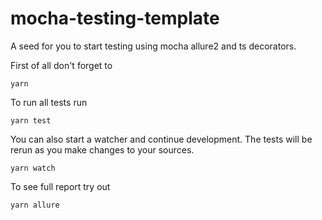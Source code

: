 # mocha-testing-template

A seed for you to start testing using mocha allure2 and ts decorators.

First of all don't forget to

```
yarn
```

To run all tests run

```
yarn test
```

You can also start a watcher and continue development. The tests will be rerun as you make changes to your sources.

```
yarn watch
```

To see full report try out

```
yarn allure
```
